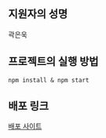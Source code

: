 ## 지원자의 성명

곽은욱

## 프로젝트의 실행 방법

```
npm install & npm start
```

## 배포 링크

[배포 사이트](http://wanted-pre-onboarding-woogie.s3-website.ap-northeast-2.amazonaws.com/todo)
